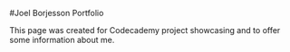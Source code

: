 #Joel Borjesson Portfolio

This page was created for Codecademy project showcasing and to offer some information about me.